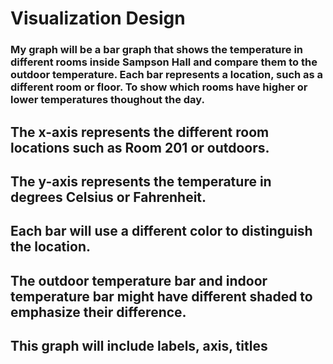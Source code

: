 # Visualization Design

### My graph will be a bar graph that shows the temperature in different rooms inside Sampson Hall and compare them to the outdoor temperature. Each bar represents a location, such as a different room or floor. To show which rooms have higher or lower temperatures thoughout the day.

## The x-axis represents the different room locations such as Room 201 or outdoors.
## The y-axis represents the temperature in degrees Celsius or Fahrenheit.
## Each bar will use a different color to distinguish the location.
## The outdoor temperature bar and indoor temperature bar might have different shaded to emphasize their difference.
## This graph will include labels, axis, titles
